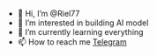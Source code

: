 - 👋 Hi, I’m @Riel77
- 👀 I’m interested in building AI model
- 🌱 I’m currently learning everything
- 📫 How to reach me [Telegram](https://t.me/Riel77)

<!---
Riel77/Riel77 is a ✨ special ✨ repository because its `README.md` (this file) appears on your GitHub profile.
You can click the Preview link to take a look at your changes.
--->
